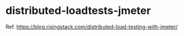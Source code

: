 # distributed-loadtests-jmeter

Ref. https://blog.risingstack.com/distributed-load-testing-with-jmeter/

